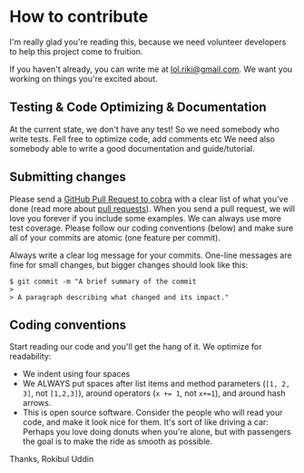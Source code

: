 # How to contribute

I'm really glad you're reading this, because we need volunteer developers to help this project come to fruition.

If you haven't already, you can write me at lol.riki@gmail.com. We want you working on things you're excited about.

## Testing & Code Optimizing & Documentation

At the current state, we don't have any test! So we need somebody who write tests.
Fell free to optimize code, add comments etc
We need also somebody able to write a good documentation and guide/tutorial.

## Submitting changes

Please send a [GitHub Pull Request to cobra](https://github.com/riki420/cobra/pull/new/master) with a clear list of what you've done (read more about [pull requests](http://help.github.com/pull-requests/)). When you send a pull request, we will love you forever if you include some examples. We can always use more test coverage. Please follow our coding conventions (below) and make sure all of your commits are atomic (one feature per commit).

Always write a clear log message for your commits. One-line messages are fine for small changes, but bigger changes should look like this:

    $ git commit -m "A brief summary of the commit
    > 
    > A paragraph describing what changed and its impact."

## Coding conventions

Start reading our code and you'll get the hang of it. We optimize for readability:

  * We indent using four spaces 
  * We ALWAYS put spaces after list items and method parameters (`[1, 2, 3]`, not `[1,2,3]`), around operators (`x += 1`, not `x+=1`), and around hash arrows.
  * This is open source software. Consider the people who will read your code, and make it look nice for them. It's sort of like driving a car: Perhaps you love doing donuts when you're alone, but with passengers the goal is to make the ride as smooth as possible.

Thanks,
Rokibul Uddin

